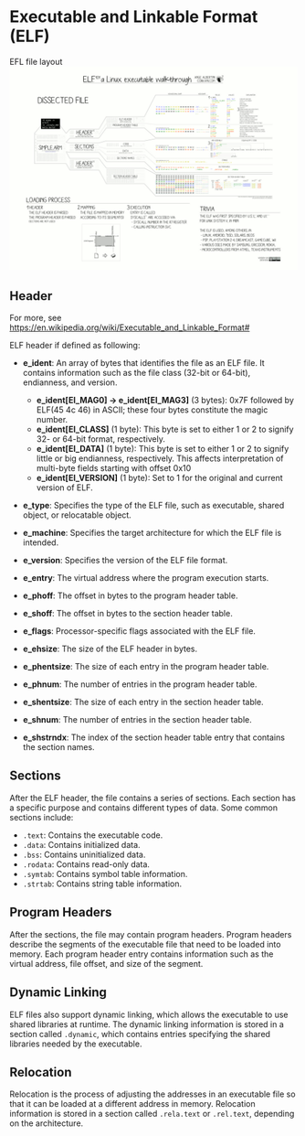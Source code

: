 # Executable and Linkable Format (ELF)

EFL file layout ![alt text](./assets/ELF_Executable_and_Linkable_Format_diagram_by_Ange_Albertini.png)

## Header

For more, see https://en.wikipedia.org/wiki/Executable_and_Linkable_Format#

ELF header if defined as following:
- **e_ident**: An array of bytes that identifies the file as an ELF file. It contains information such as the file class (32-bit or 64-bit), endianness, and version.
	* **e_ident[EI_MAG0] -> e_ident[EI_MAG3]** (3 bytes): 0x7F followed by ELF(45 4c 46) in ASCII; these four bytes constitute the magic number.
	* **e_ident[EI_CLASS]** (1 byte): This byte is set to either 1 or 2 to signify 32- or 64-bit format, respectively.
	* **e_ident[EI_DATA]** (1 byte): This byte is set to either 1 or 2 to signify little or big endianness, respectively. This affects interpretation of multi-byte fields starting with offset 0x10
	* **e_ident[EI_VERSION]** (1 byte): Set to 1 for the original and current version of ELF.

- **e_type**: Specifies the type of the ELF file, such as executable, shared object, or relocatable object.

- **e_machine**: Specifies the target architecture for which the ELF file is intended.

- **e_version**: Specifies the version of the ELF file format.

- **e_entry**: The virtual address where the program execution starts.

- **e_phoff**: The offset in bytes to the program header table.

- **e_shoff**: The offset in bytes to the section header table.

- **e_flags**: Processor-specific flags associated with the ELF file.

- **e_ehsize**: The size of the ELF header in bytes.

- **e_phentsize**: The size of each entry in the program header table.

- **e_phnum**: The number of entries in the program header table.

- **e_shentsize**: The size of each entry in the section header table.

- **e_shnum**: The number of entries in the section header table.

- **e_shstrndx**: The index of the section header table entry that contains the section names.

## Sections

After the ELF header, the file contains a series of sections. Each section has a specific purpose and contains different types of data. Some common sections include:

- `.text`: Contains the executable code.
- `.data`: Contains initialized data.
- `.bss`: Contains uninitialized data.
- `.rodata`: Contains read-only data.
- `.symtab`: Contains symbol table information.
- `.strtab`: Contains string table information.

## Program Headers

After the sections, the file may contain program headers. Program headers describe the segments of the executable file that need to be loaded into memory. Each program header entry contains information such as the virtual address, file offset, and size of the segment.

## Dynamic Linking

ELF files also support dynamic linking, which allows the executable to use shared libraries at runtime. The dynamic linking information is stored in a section called `.dynamic`, which contains entries specifying the shared libraries needed by the executable.

## Relocation

Relocation is the process of adjusting the addresses in an executable file so that it can be loaded at a different address in memory. Relocation information is stored in a section called `.rela.text` or `.rel.text`, depending on the architecture.

